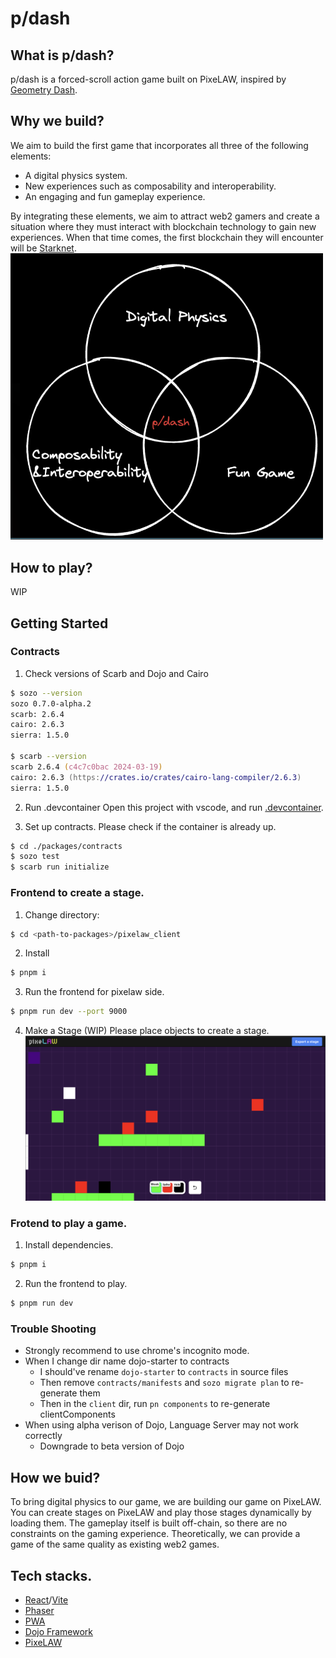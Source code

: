 # p/dash

## What is p/dash?
p/dash is a forced-scroll action game built on PixeLAW, inspired by [Geometry Dash](https://geometry-dash.fandom.com/wiki/Geometry_Dash_Wiki).

## Why we build?
We aim to build the first game that incorporates all three of the following elements:

- A digital physics system.
- New experiences such as composability and interoperability.
- An engaging and fun gameplay experience.

By integrating these elements, we aim to attract web2 gamers and create a situation where they must interact with blockchain technology to gain new experiences. When that time comes, the first blockchain they will encounter will be [Starknet](https://www.starknet.io/).
<img src="./assets/three_features.png" width="500px">

## How to play?
WIP

## Getting Started

### Contracts

1. Check versions of Scarb and Dojo and Cairo

```zsh
$ sozo --version                                                                               
sozo 0.7.0-alpha.2
scarb: 2.6.4
cairo: 2.6.3
sierra: 1.5.0

$ scarb --version       
scarb 2.6.4 (c4c7c0bac 2024-03-19)
cairo: 2.6.3 (https://crates.io/crates/cairo-lang-compiler/2.6.3)
sierra: 1.5.0
```

2. Run .devcontainer
Open this project with vscode, and run [.devcontainer](https://code.visualstudio.com/docs/devcontainers/containers).

3. Set up contracts.
Please check if the container is already up.
```zsh
$ cd ./packages/contracts
$ sozo test
$ scarb run initialize
```

### Frontend to create a stage.
1. Change directory:
```zsh
$ cd <path-to-packages>/pixelaw_client
```

2. Install
```zsh
$ pnpm i
```

3. Run the frontend for pixelaw side.
```zsh
$ pnpm run dev --port 9000
```

4. Make a Stage (WIP)
Please place objects to create  a stage.
![image](./assets/create_a_stage.png)

<!-- 5. Export a Json file (WIP)
 -->

### Frotend to play a game.
1. Install dependencies.
```zsh
$ pnpm i
```

2. Run the frontend to play.
```zsh
$ pnpm run dev
```

### Trouble Shooting
- Strongly recommend to use chrome's incognito mode.
- When I change dir name dojo-starter to contracts
  - I should've rename `dojo-starter` to `contracts` in source files
  - Then remove `contracts/manifests` and `sozo migrate plan` to re-generate them
  - Then in the `client` dir, run `pn components` to re-generate clientComponents
- When using alpha verison of Dojo, Language Server may not work correctly
  - Downgrade to beta version of Dojo

## How we buid?
To bring digital physics to our game, we are building our game on PixeLAW. You can create stages on PixeLAW and play those stages dynamically by loading them. The gameplay itself is built off-chain, so there are no constraints on the gaming experience. Theoretically, we can provide a game of the same quality as existing web2 games.

## Tech stacks.
- [React](https://react.dev/)/[Vite](https://vitejs.dev/)
- [Phaser](https://phaser.io/)
- [PWA](https://en.wikipedia.org/wiki/Progressive_web_app)
- [Dojo Framework](https://book.dojoengine.org/)
- [PixeLAW](https://www.pixelaw.xyz/)
